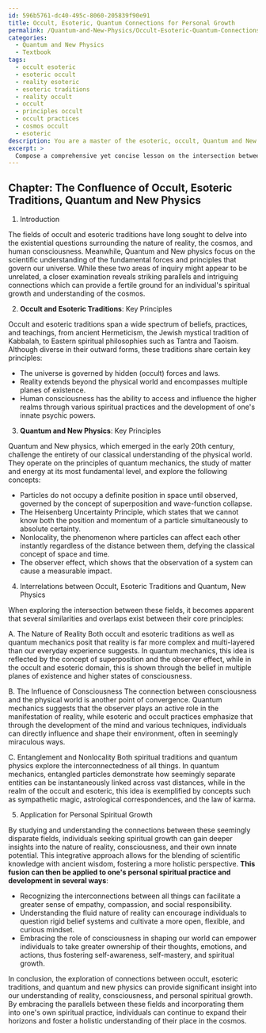```yaml
---
id: 596b5761-dc40-495c-8060-205839f90e91
title: Occult, Esoteric, Quantum Connections for Personal Growth
permalink: /Quantum-and-New-Physics/Occult-Esoteric-Quantum-Connections-for-Personal-Growth/
categories:
  - Quantum and New Physics
  - Textbook
tags:
  - occult esoteric
  - esoteric occult
  - reality esoteric
  - esoteric traditions
  - reality occult
  - occult
  - principles occult
  - occult practices
  - cosmos occult
  - esoteric
description: You are a master of the esoteric, occult, Quantum and New Physics and education, you have written many textbooks on the subject in ways that provide students with rich and deep understanding of the subject. You are being asked to write textbook-like sections on a topic and you do it with full context, explainability, and reliability in accuracy to the true facts of the topic at hand, in a textbook style that a student would easily be able to learn from, in a rich, engaging, and contextual way. Always include relevant context (such as formulas and history), related concepts, and in a way that someone can gain deep insights from.
excerpt: > 
  Compose a comprehensive yet concise lesson on the intersection between occult and esoteric traditions with Quantum and New Physics. Discuss how these seemingly disparate fields can interconnect and influence each other, touching upon the key principles of each and providing examples of their interrelations. Explain how understanding these connections can enrich an initiate's understanding of the mystical, the nature of reality, and consciousness, and how this knowledge can be applied to their personal spiritual growth.
---
```

## Chapter: The Confluence of Occult, Esoteric Traditions, Quantum and New Physics

1. Introduction

The fields of occult and esoteric traditions have long sought to delve into the existential questions surrounding the nature of reality, the cosmos, and human consciousness. Meanwhile, Quantum and New physics focus on the scientific understanding of the fundamental forces and principles that govern our universe. While these two areas of inquiry might appear to be unrelated, a closer examination reveals striking parallels and intriguing connections which can provide a fertile ground for an individual's spiritual growth and understanding of the cosmos.

2. **Occult and Esoteric Traditions**: Key Principles

Occult and esoteric traditions span a wide spectrum of beliefs, practices, and teachings, from ancient Hermeticism, the Jewish mystical tradition of Kabbalah, to Eastern spiritual philosophies such as Tantra and Taoism. Although diverse in their outward forms, these traditions share certain key principles:

- The universe is governed by hidden (occult) forces and laws.
- Reality extends beyond the physical world and encompasses multiple planes of existence.
- Human consciousness has the ability to access and influence the higher realms through various spiritual practices and the development of one's innate psychic powers.

3. **Quantum and New Physics**: Key Principles

Quantum and New physics, which emerged in the early 20th century, challenge the entirety of our classical understanding of the physical world. They operate on the principles of quantum mechanics, the study of matter and energy at its most fundamental level, and explore the following concepts:

- Particles do not occupy a definite position in space until observed, governed by the concept of superposition and wave-function collapse.
- The Heisenberg Uncertainty Principle, which states that we cannot know both the position and momentum of a particle simultaneously to absolute certainty.
- Nonlocality, the phenomenon where particles can affect each other instantly regardless of the distance between them, defying the classical concept of space and time.
- The observer effect, which shows that the observation of a system can cause a measurable impact.

4. Interrelations between Occult, Esoteric Traditions and Quantum, New Physics

When exploring the intersection between these fields, it becomes apparent that several similarities and overlaps exist between their core principles:

A. The Nature of Reality
Both occult and esoteric traditions as well as quantum mechanics posit that reality is far more complex and multi-layered than our everyday experience suggests. In quantum mechanics, this idea is reflected by the concept of superposition and the observer effect, while in the occult and esoteric domain, this is shown through the belief in multiple planes of existence and higher states of consciousness.

B. The Influence of Consciousness
The connection between consciousness and the physical world is another point of convergence. Quantum mechanics suggests that the observer plays an active role in the manifestation of reality, while esoteric and occult practices emphasize that through the development of the mind and various techniques, individuals can directly influence and shape their environment, often in seemingly miraculous ways.

C. Entanglement and Nonlocality
Both spiritual traditions and quantum physics explore the interconnectedness of all things. In quantum mechanics, entangled particles demonstrate how seemingly separate entities can be instantaneously linked across vast distances, while in the realm of the occult and esoteric, this idea is exemplified by concepts such as sympathetic magic, astrological correspondences, and the law of karma.

5. Application for Personal Spiritual Growth

By studying and understanding the connections between these seemingly disparate fields, individuals seeking spiritual growth can gain deeper insights into the nature of reality, consciousness, and their own innate potential. This integrative approach allows for the blending of scientific knowledge with ancient wisdom, fostering a more holistic perspective. **This fusion can then be applied to one's personal spiritual practice and development in several ways**:

- Recognizing the interconnections between all things can facilitate a greater sense of empathy, compassion, and social responsibility.
- Understanding the fluid nature of reality can encourage individuals to question rigid belief systems and cultivate a more open, flexible, and curious mindset.
- Embracing the role of consciousness in shaping our world can empower individuals to take greater ownership of their thoughts, emotions, and actions, thus fostering self-awareness, self-mastery, and spiritual growth.

In conclusion, the exploration of connections between occult, esoteric traditions, and quantum and new physics can provide significant insight into our understanding of reality, consciousness, and personal spiritual growth. By embracing the parallels between these fields and incorporating them into one's own spiritual practice, individuals can continue to expand their horizons and foster a holistic understanding of their place in the cosmos.

